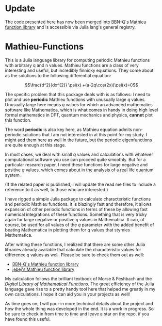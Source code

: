 # Update
The code presented here has now been merged into [BBN-Q's Mathieu function library](https://github.com/BBN-Q/MathieuFunctions.jl) and is accessible via Julia lang's general registry.
# Mathieu-Functions
This is a Julia language library for computing periodic Mathieu functions with arbitrary q
and n values. Mathieu functions are a class of very interesting and useful, but incredibly
finnicky equations. They come about as the solutions to the following differential
equation:

$$\frac{d^2}{dx^{2}} \psi(x) +(a-2q\cos(2x))\psi(x)=0$$

The specific problem that this package deals with is as follows: I need to plot and use
**periodic** Mathieu functions with unusually large $q$ values. Unusually large here means
$q$ values for which an advanced mathematics software like Mathematica, which is what
comes in handy in doing high level formal mathematics in DFT, quantum mechanics and
physics, **cannot** plot this function.

The word **periodic** is also key here, as Mathieu equation admits non-periodic solutions
that I am not interested in at this point for my study. I might add them here as well in
the future, but the periodic eigenfunctions are quite enough at this stage.

In most cases, we deal with small $q$ values and calculations with whatever computational
software you use can proceed quite smoothly. But for a particular research paper, I need
these functions for large negative and positive $q$ values, which comes about in the
analysis of a real life quantum system.

(If the related paper is published, I will update the read me files to include a reference
to it as well, to those who are interested.)

I have rigged a simple Julia package to calculate characteristic functions and periodic
Mathieu functions. It is blazingly fast and therefore, it allows expansion of other
periodic functions in terms of these by allowing fast numerical integrations of these
functions. Something that is very tricky again for large negative or positive $q$ values
in Mathematica. It can, of course, be used for all values of the $q$ parameter with the
added benefit of beating Mathematica in plotting them for $q$ values that stymies
Mathematica.

After writing these functions, I realized that there are some other Julia libraries
already available that calculate the characteristic values for difference $q$ values as
well. Please be sure to check them out as well: 
* [BBN-Q's Mathieu function library](https://github.com/BBN-Q/MathieuFunctions.jl)
* [jebej's Mathieu function library ](https://github.com/jebej/Mathieu.jl)

My calculation follows the brilliant textbook of Morse & Feshbach and the [*Digital
Library of Mathematical Functions*](https://dlmf.nist.gov/28.2). The great efficiency of
the Julia language gave rise to a pretty handy tool here that helped me greatly in my own
calculations. I hope it can aid you in your projects as well!


As time goes on, I will pour in more technical details about the project and how the whole
thing was developed in the end. It is a work in progress. So be sure to check in from time
to time and leave a star on the repo, if you have found this useful.


